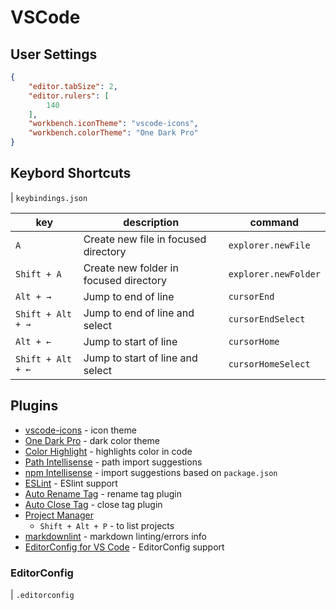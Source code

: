 # VSCode

## User Settings

```json
{
    "editor.tabSize": 2,
    "editor.rulers": [
        140
    ],
    "workbench.iconTheme": "vscode-icons",
    "workbench.colorTheme": "One Dark Pro"
}
```

## Keybord Shortcuts

| `keybindings.json`

| key | description | command |
|-----|-------------|---------|
| `A` | Create new file in focused directory | `explorer.newFile` |
| `Shift + A` | Create new folder in focused directory | `explorer.newFolder` |
| `Alt + →` | Jump to end of line | `cursorEnd` |
| `Shift + Alt + →` | Jump to end of line and select | `cursorEndSelect` |
| `Alt + ←` | Jump to start of line | `cursorHome` |
| `Shift + Alt + ←` | Jump to start of line and select | `cursorHomeSelect` |

## Plugins

- [vscode-icons](https://marketplace.visualstudio.com/items?itemName=robertohuertasm.vscode-icons) - icon theme
- [One Dark Pro](https://marketplace.visualstudio.com/items?itemName=zhuangtongfa.Material-theme) - dark color theme
- [Color Highlight](https://marketplace.visualstudio.com/items?itemName=naumovs.color-highlight) - highlights color in code
- [Path Intellisense](https://marketplace.visualstudio.com/items?itemName=christian-kohler.path-intellisense) - path import suggestions
- [npm Intellisense](https://marketplace.visualstudio.com/items?itemName=christian-kohler.npm-intellisense) - import suggestions based on `package.json`
- [ESLint](https://marketplace.visualstudio.com/items?itemName=dbaeumer.vscode-eslint) - ESlint support
- [Auto Rename Tag](https://marketplace.visualstudio.com/items?itemName=formulahendry.auto-rename-tag) - rename tag plugin
- [Auto Close Tag](https://marketplace.visualstudio.com/items?itemName=formulahendry.auto-close-tag) - close tag plugin
- [Project Manager](https://marketplace.visualstudio.com/items?itemName=alefragnani.project-manager)
  - `Shift + Alt + P` - to list projects
- [markdownlint](https://marketplace.visualstudio.com/items?itemName=DavidAnson.vscode-markdownlint) - markdown linting/errors info
- [EditorConfig for VS Code](https://marketplace.visualstudio.com/items?itemName=EditorConfig.EditorConfig) - EditorConfig support

### EditorConfig

| `.editorconfig`
